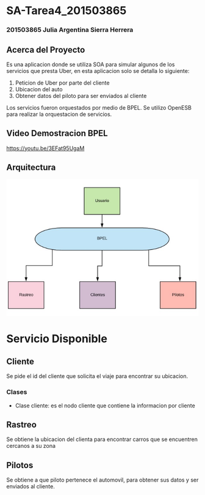 # SA-Tarea4_201503865
 
### 201503865 Julia Argentina Sierra Herrera

## Acerca del Proyecto

Es una aplicacion donde se utiliza SOA para simular algunos de los servicios que presta Uber, en esta aplicacion solo se detalla lo siguiente:

1. Peticion de Uber por parte del cliente
2. Ubicacion del auto
3. Obtener datos del piloto para ser enviados al cliente

Los servicios fueron orquestados por medio de BPEL. Se utilizo OpenESB para realizar la orquestacion de servicios.

## Video Demostracion BPEL

https://youtu.be/3EFat95UgaM

## Arquitectura

![BPEL](https://github.com/201503865/SA-Tarea4_201503865/blob/master/arq.jpeg)

# Servicio Disponible

## Cliente

Se pide el id del cliente que solicita el viaje para encontrar su ubicacion.

### Clases
 - Clase cliente: es el nodo cliente que contiene la informacion por cliente
 
 ## Rastreo
 
 Se obtiene la ubicacion del clienta para encontrar carros que se encuentren cercanos a su zona
 
 ## Pilotos

 Se obtiene a que piloto pertenece el automovil, para obtener sus datos y ser enviados al cliente.
 
 
